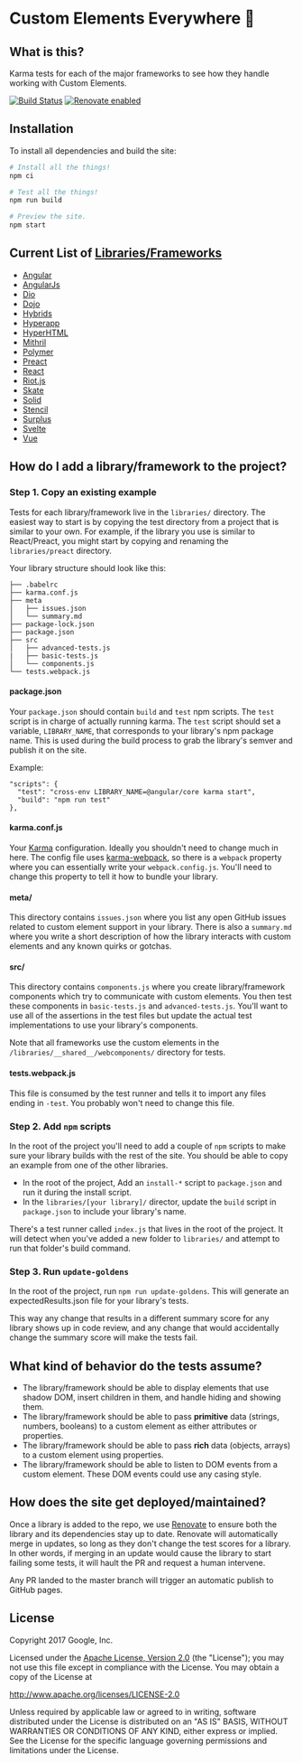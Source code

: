 # Custom Elements Everywhere 🍻

## What is this?

Karma tests for each of the major frameworks to see how they handle working
with Custom Elements.

[![Build Status](https://travis-ci.org/webcomponents/custom-elements-everywhere.svg?branch=master)](https://travis-ci.org/webcomponents/custom-elements-everywhere)
[![Renovate enabled](https://img.shields.io/badge/renovate-enabled-brightgreen.svg)](https://renovateapp.com/)

## Installation

To install all dependencies and build the site:

```bash
# Install all the things!
npm ci

# Test all the things!
npm run build

# Preview the site.
npm start
```

## Current List of [Libraries/Frameworks](https://github.com/webcomponents/custom-elements-everywhere/tree/master/libraries)
- [Angular](https://github.com/webcomponents/custom-elements-everywhere/tree/master/libraries/angular)
- [AngularJs](https://github.com/webcomponents/custom-elements-everywhere/tree/master/libraries/angularjs)
- [Dio](https://github.com/webcomponents/custom-elements-everywhere/tree/master/libraries/dio)
- [Dojo](https://github.com/webcomponents/custom-elements-everywhere/tree/master/libraries/dojo)
- [Hybrids](https://github.com/webcomponents/custom-elements-everywhere/tree/master/libraries/hybrids)
- [Hyperapp](https://github.com/webcomponents/custom-elements-everywhere/tree/master/libraries/hyperapp)
- [HyperHTML](https://github.com/webcomponents/custom-elements-everywhere/tree/master/libraries/hyperhtml)
- [Mithril](https://github.com/webcomponents/custom-elements-everywhere/tree/master/libraries/mithril)
- [Polymer](https://github.com/webcomponents/custom-elements-everywhere/tree/master/libraries/polymer)
- [Preact](https://github.com/webcomponents/custom-elements-everywhere/tree/master/libraries/preact)
- [React](https://github.com/webcomponents/custom-elements-everywhere/tree/master/libraries/react)
- [Riot.js](https://github.com/webcomponents/custom-elements-everywhere/tree/master/libraries/riot)
- [Skate](https://github.com/webcomponents/custom-elements-everywhere/tree/master/libraries/skate)
- [Solid](https://github.com/webcomponents/custom-elements-everywhere/tree/master/libraries/solid)
- [Stencil](https://github.com/webcomponents/custom-elements-everywhere/tree/master/libraries/stencil)
- [Surplus](https://github.com/webcomponents/custom-elements-everywhere/tree/master/libraries/surplus)
- [Svelte](https://github.com/webcomponents/custom-elements-everywhere/tree/master/libraries/svelte)
- [Vue](https://github.com/webcomponents/custom-elements-everywhere/tree/master/libraries/vue)

## How do I add a library/framework to the project?

### Step 1. Copy an existing example

Tests for each library/framework live in the `libraries/` directory. The easiest
way to start is by copying the test directory from a project that is similar to
your own. For example, if the library you use is similar to React/Preact, you
might start by copying and renaming the `libraries/preact` directory.

Your library structure should look like this:

```
├── .babelrc
├── karma.conf.js
├── meta
│   ├── issues.json
│   └── summary.md
├── package-lock.json
├── package.json
├── src
│   ├── advanced-tests.js
|   ├── basic-tests.js
│   └── components.js
└── tests.webpack.js
```

#### package.json

Your `package.json` should contain `build` and `test` npm scripts.
The `test` script is in charge of actually running karma.
The `test` script should set a variable, `LIBRARY_NAME`, that corresponds to
your library's npm package name. This is used during the build process to
grab the library's semver and publish it on the site.

Example:
```
"scripts": {
  "test": "cross-env LIBRARY_NAME=@angular/core karma start",
  "build": "npm run test"
},
```

#### karma.conf.js

Your [Karma](https://karma-runner.github.io/1.0/index.html) configuration.
Ideally you shouldn't need to change much in here. The config file uses
[karma-webpack](https://github.com/webpack-contrib/karma-webpack), so there is
a `webpack` property where you can essentially write your `webpack.config.js`.
You'll need to change this property to tell it how to bundle your library.

#### meta/

This directory contains `issues.json` where you list any open GitHub issues
related to custom element support in your library. There is also a `summary.md`
where you write a short description of how the library interacts with custom
elements and any known quirks or gotchas.

#### src/

This directory contains `components.js` where you create library/framework
components which try to communicate with custom elements. You then test these
components in `basic-tests.js` and `advanced-tests.js`. You'll want to use all
of the assertions in the test files but update the actual test implementations
to use your library's components.

Note that all frameworks use the custom elements in the
`/libraries/__shared__/webcomponents/` directory for tests.

#### tests.webpack.js

This file is consumed by the test runner and tells it to import any files ending
in `-test`. You probably won't need to change this file.

### Step 2. Add `npm` scripts

In the root of the project you'll need to add a couple of `npm` scripts to make
sure your library builds with the rest of the site. You should be able to copy
an example from one of the other libraries.

- In the root of the project, Add an `install-*` script to `package.json` and run it during the install script.
- In the `libraries/[your library]/` director, update the `build` script in
  `package.json` to include your library's name.

There's a test runner called `index.js` that lives in the root of the project.
It will detect when you've added a new folder to `libraries/` and attempt to
run that folder's build command.

### Step 3. Run `update-goldens`

In the root of the project, run `npm run update-goldens`. This will generate
an expectedResults.json file for your library's tests.

This way any change that results in a different summary score for any library
shows up in code review, and any change that would accidentally change the
summary score will make the tests fail.

## What kind of behavior do the tests assume?

- The library/framework should be able to display elements that use shadow DOM,
  insert children in them, and handle hiding and showing them.
- The library/framework should be able to pass **primitive** data (strings,
  numbers, booleans) to a custom element as either attributes or properties.
- The library/framework should be able to pass **rich** data (objects, arrays)
  to a custom element using properties.
- The library/framework should be able to listen to DOM events from a custom
  element. These DOM events could use any casing style.

## How does the site get deployed/maintained?

Once a library is added to the repo, we use [Renovate](https://renovatebot.com/)
to ensure both the library and its dependencies stay up to date. Renovate will
automatically merge in updates, so long as they don't change the test scores
for a library. In other words, if merging in an update would cause the library
to start failing some tests, it will hault the PR and request a human intervene.

Any PR landed to the master branch will trigger an automatic publish to GitHub
pages.

## License

Copyright 2017 Google, Inc.

Licensed under the [Apache License, Version 2.0](LICENSE) (the "License");
you may not use this file except in compliance with the License. You may
obtain a copy of the License at

  http://www.apache.org/licenses/LICENSE-2.0

Unless required by applicable law or agreed to in writing, software
distributed under the License is distributed on an "AS IS" BASIS,
WITHOUT WARRANTIES OR CONDITIONS OF ANY KIND, either express or implied.
See the License for the specific language governing permissions and
limitations under the License.
